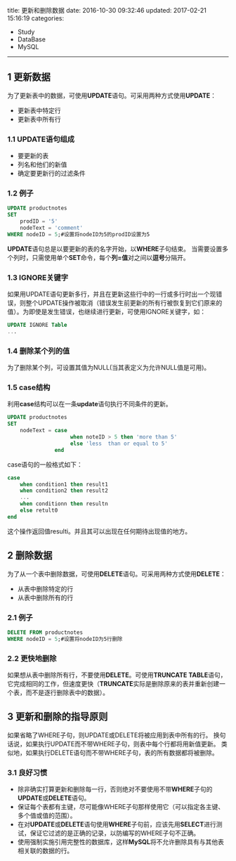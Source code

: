 title: 更新和删除数据
date: 2016-10-30 09:32:46
updated: 2017-02-21 15:16:19
categories:
- Study
- DataBase
- MySQL
---

## 1 更新数据

为了更新表中的数据，可使用**UPDATE**语句。可采用两种方式使用**UPDATE**：

- 更新表中特定行
- 更新表中所有行

### 1.1 UPDATE语句组成

- 要更新的表
- 列名和他们的新值
- 确定要更新行的过滤条件

### 1.2 例子

```SQL
UPDATE productnotes
SET 
    prodID = '5'
    nodeText = 'comment'
WHERE nodeID = 5;#设置将nodeID为5的prodID设置为5
```

**UPDATE**语句总是以要更新的表的名字开始，以**WHERE**子句结束。
当需要设置多个列时，只需使用单个**SET**命令，每个**列=值**对之间以**逗号**分隔开。

### 1.3 IGNORE关键字

如果用UPDATE语句更新多行，并且在更新这些行中的一行或多行时出一个现错误，则整个UPDATE操作被取消（错误发生前更新的所有行被恢复到它们原来的值）。为即使是发生错误，也继续进行更新，可使用IGNORE关键字，如：

```SQL
UPDATE IGNORE Table
...
```

### 1.4 删除某个列的值

为了删除某个列，可设置其值为NULL(当其表定义为允许NULL值是可用)。

### 1.5 case结构

利用**case**结构可以在一条**update**语句执行不同条件的更新。

```SQL
UPDATE productnotes
SET
    nodeText = case
                    when noteID > 5 then 'more than 5'
                    else 'less  than or equal to 5'
               end
```

case语句的一般格式如下：
```SQL
case
    when condition1 then result1
    when condition2 then result2
    ...
    when conditionn then resultn
    else retult0
end
```
这个操作返回值resulti。并且其可以出现在任何期待出现值的地方。

## 2 删除数据

为了从一个表中删除数据，可使用**DELETE**语句。可采用两种方式使用**DELETE**：

- 从表中删除特定的行
- 从表中删除所有的行

### 2.1 例子

```SQL
DELETE FROM productnotes
WHERE nodeID = 5;#设置将nodeID为5行删除
```

### 2.2 更快地删除

如果想从表中删除所有行，不要使用**DELETE**。可使用**TRUNCATE TABLE**语句，它完成相同的工作，但速度更快（**TRUNCATE**实际是删除原来的表并重新创建一个表，而不是逐行删除表中的数据）。

## 3 更新和删除的指导原则

如果省略了WHERE子句，则UPDATE或DELETE将被应用到表中所有的行。
换句话说，如果执行UPDATE而不带WHERE子句，则表中每个行都将用新值更新。
类似地，如果执行DELETE语句而不带WHERE子句，表的所有数据都将被删除。

### 3.1 良好习惯

- 除非确实打算更新和删除每一行，否则绝对不要使用不带**WHERE**子句的**UPDATE**或**DELETE**语句。 
- 保证每个表都有主键，尽可能像WHERE子句那样使用它（可以指定各主键、多个值或值的范围）。 
- 在对**UPDATE**或**DELETE**语句使用**WHERE**子句前，应该先用**SELECT**进行测试，保证它过滤的是正确的记录，以防编写的WHERE子句不正确。 
- 使用强制实施引用完整性的数据库，这样**MySQL**将不允许删除具有与其他表相关联的数据的行。 





